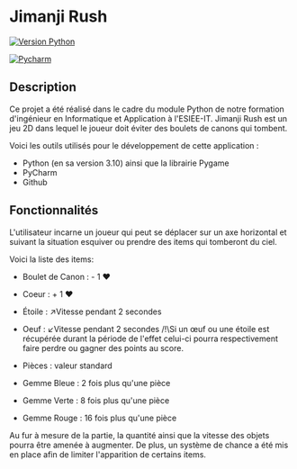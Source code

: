 Jimanji Rush
==============================================================

[![Version Python][python]](https://www.python.org/downloads/release/python-3100/)

[![Pycharm][pycharm]](https://www.jetbrains.com/fr-fr/pycharm/download/#section=windows)

Description
--------------------------------------------------------------
Ce projet a été réalisé dans le cadre du module Python de notre formation d'ingénieur en Informatique et Application à 
l'ESIEE-IT. Jimanji Rush est un jeu 2D dans lequel le joueur doit éviter des boulets de canons qui tombent.

Voici les outils utilisés pour le développement de cette application : 
* Python (en sa version 3.10) ainsi que la librairie Pygame
* PyCharm
* Github

Fonctionnalités
--------------------------------------------------------------
L'utilisateur incarne un joueur qui peut se déplacer sur un axe horizontal et suivant la situation esquiver ou prendre
des items qui tomberont du ciel.

Voici la liste des items:

* Boulet de Canon : - 1 ❤
* Coeur           : + 1 ❤

* Étoile          : ↗️Vitesse pendant 2 secondes ️
* Oeuf            : ↙️Vitesse pendant 2 secondes
 /!\️Si un œuf ou une étoile est récupérée durant la période de l'effet celui-ci pourra respectivement faire perdre 
ou gagner des points au score.

* Pièces          : valeur standard
* Gemme Bleue     : 2 fois plus qu'une pièce
* Gemme Verte     : 8 fois plus qu'une pièce
* Gemme Rouge     : 16 fois plus qu'une pièce

Au fur à mesure de la partie, la quantité ainsi que la vitesse des objets pourra être amenée à augmenter. De plus, un 
système de chance a été mis en place afin de limiter l'apparition de certains items.

[//]: # (BADGES)
[python]: https://img.shields.io/badge/Python-3.10-FFC300?style=for-the-badge&logo=python
[pycharm]: https://img.shields.io/badge/PyCharm-2022.2.3-7ce473?style=for-the-badge&logo=pycharm
